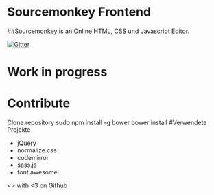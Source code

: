 
# Sourcemonkey Frontend

##Sourcemonkey is an Online HTML, CSS und Javascript Editor.

[![Gitter](https://badges.gitter.im/Join%20Chat.svg)](https://gitter.im/sourcemonkey-team/sourcemonkey-frontend?utm_source=badge&utm_medium=badge&utm_campaign=pr-badge)
# Work in progress

# Contribute
  Clone repository
  sudo npm install -g bower
  bower install
#Verwendete Projekte

- jQuery
- normalize.css
- codemirror
- sass.js
- font awesome


<> with <3 on Github

